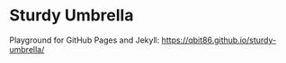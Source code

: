# Sturdy Umbrella

Playground for GitHub Pages and Jekyll: <https://qbit86.github.io/sturdy-umbrella/>
